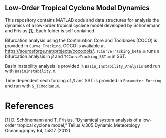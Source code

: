 ## Low-Order Tropical Cyclone Model Dynamics
This repository contains MATLAB code and data structures for analysis the dynamics of a low-order tropical cyclone model developed by Schönemann and Frisius [[1]](#1). Each folder is self contained. 

Bifurcation analysis using the Continuation Core and Toolboxes (COCO) is provided in `Curve_Tracking`. 
COCO is avaliable at https://sourceforge.net/projects/cocotools/. 
`TCCurveTracking_beta.m` runs a bifurcation analysis in $\beta$ and `TCCurveTracking_SST.m` in SST. 

Basin Instability analysis is provided in `Basin_Instability_Analysis` and run with `BasinInstability.m`.

Time dependent sech forcing of $\beta$ and SST is provided in `Parameter_Forcing` and run with `S_TCModRun.m`.


# References
<a id="1">[1]</a> D. Schönemann and T. Frisius, “Dynamical system analysis of a low-order tropical cyclone model,” Tellus A:305 Dynamic Meteorology Oceanography 64, 15817 (2012).
